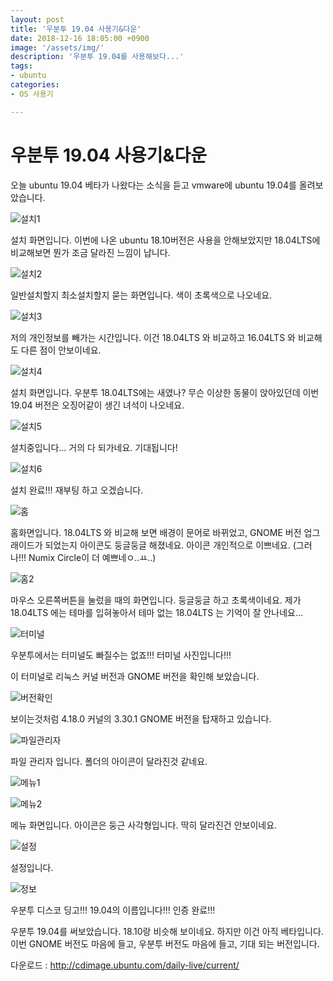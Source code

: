 ```yaml
---
layout: post
title: '우분투 19.04 사용기&다운'
date: 2018-12-16 18:05:00 +0900
image: '/assets/img/'
description: '우분투 19.04를 사용해보다...'
tags:
- ubuntu
categories:
- OS 사용기

---
```


# 우분투 19.04 사용기&다운

오늘 ubuntu 19.04 베타가 나왔다는 소식을 듣고 vmware에 ubuntu 19.04를 올려보았습니다.

![설치1](/img/1/install.PNG)

설치 화면입니다. 이번에 나온 ubuntu 18.10버전은 사용을 안해보았지만 18.04LTS에 비교해보면 뭔가 조금 달라진 느낌이 납니다.

![설치2](/img/1/install2.PNG)

일반설치할지 최소설치할지 묻는 화면입니다. 색이 초록색으로 나오네요.

![설치3](/img/1/install3.PNG)

저의 개인정보를 빼가는 시간입니다. 이건 18.04LTS 와 비교하고 16.04LTS 와 비교해도 다른 점이 안보이네요.

![설치4](/img/1/install4.PNG)

설치 화면입니다.  우분투 18.04LTS에는 새였나? 무슨 이상한 동물이 앉아있던데 이번 19.04 버전은 오징어같이 생긴 녀석이 나오네요.

![설치5](/img/1/install5.PNG)

설치중입니다... 거의 다 되가네요. 기대됩니다!

![설치6](/img/1/install6.PNG)

설치 완료!!! 재부팅 하고 오겠습니다.

![홈](/img/1/home.PNG)

홈화면입니다. 18.04LTS 와 비교해 보면 배경이 문어로 바뀌었고, GNOME 버전 업그래이드가 되었는지 아이콘도 둥글둥글 해졌네요. 아이콘 개인적으로 이쁘네요. (그러나!!! Numix Circle이 더 예쁘네ㅇ..ㅛ..)

![홈2](/img/1/home2.PNG)

마우스 오른쪽버튼을 눌렀을 때의 화면입니다. 둥글둥글 하고 초록색이네요. 제가 18.04LTS 에는 테마를 입혀놓아서 테마 없는 18.04LTS 는 기억이 잘 안나네요...

![터미널](/img/1/terminal.PNG)

우분투에서는  터미널도 빠질수는 없죠!!! 터미널 사진입니다!!!

이 터미널로 리눅스 커널 버전과  GNOME 버전을 확인해 보았습니다.

![버전확인](/img/1/version.PNG)

보이는것처럼 4.18.0 커널의 3.30.1 GNOME 버전을 탑재하고 있습니다.

![파일관리자](/img/1/filemanager.PNG)

파일 관리자 입니다. 폴더의 아이콘이 달라진것 같네요.

![메뉴1](/img/1/menu.PNG)

![메뉴2](/img/1/menu2.PNG)

메뉴 화면입니다.  아이콘은 둥근 사각형입니다. 딱히 달라진건 안보이네요.

![설정](/img/1/setting.PNG)

설정입니다.

![정보](/img/1/info.PNG)

우분투 디스코 딩고!!! 19.04의 이름입니다!!! 인증 완료!!!



우분투 19.04를 써보았습니다. 18.10랑 비슷해 보이네요. 하지만 이건 아직 베타입니다. 이번 GNOME 버전도 마음에 들고, 우분투 버전도 마음에 들고, 기대 되는 버전입니다.

다운로드 : http://cdimage.ubuntu.com/daily-live/current/

